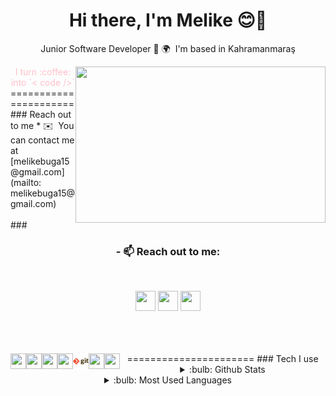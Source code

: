 <div align="center">

Hi there, I'm Melike :blush:👋
======================

Junior Software Developer 🤙
🌍  I'm based in Kahramanmaraş

<img src="https://media.giphy.com/media/fXhdgo6ERFLukIcmX3/giphy.gif" align="right" width="400" height="250">
<font color="pink">I turn :coffee: into `< code />` </font>
</div>
======================
<br />
### Reach out to me
* ✉️  You can contact me at [melikebuga15@gmail.com](mailto: melikebuga15@gmail.com)
<br />
<br />
<div>
### <h3 align="center"> - 📫 Reach out to me:   </h3><br>
<p align="center"> 
<a href="https://github.com/melikebuga" target="_blank" rel="noreferrer"><img src="https://raw.githubusercontent.com/danielcranney/readme-generator/main/public/icons/socials/github.svg" width="32" height="32" /></a> 
<a href="http://www.instagram.com/mellikebuga" target="_blank" rel="noreferrer"><img src="https://raw.githubusercontent.com/danielcranney/readme-generator/main/public/icons/socials/instagram.svg" width="32" height="32" /></a> 
<a href="https://tr.linkedin.com/in/melikebuga46" target="_blank" rel="noreferrer"><img src="https://raw.githubusercontent.com/danielcranney/readme-generator/main/public/icons/socials/linkedin.svg" width="32" height="32" /></a></p>
<div align="center">
<br />
<br />
<br />
======================
### Tech I use
<img align="left" src="https://upload.wikimedia.org/wikipedia/commons/4/4f/Csharp_Logo.png" width="25" height="25" />
<img align="left" src="https://upload.wikimedia.org/wikipedia/commons/thumb/e/ed/Pandas_logo.svg/2560px-Pandas_logo.svg.png" width="25" height="25" />
<img align="left" src="https://w7.pngwing.com/pngs/203/252/png-transparent-python-javascript-programming-language-c-others-angle-text-logo-thumbnail.png" width="25" height="25" />
<img align="left" src="https://miro.medium.com/max/1200/1*wwnExqe720PPHykHhs5Hqw.png" width="25" height="25" />
<img align="left" src="https://raw.githubusercontent.com/github/explore/80688e429a7d4ef2fca1e82350fe8e3517d3494d/topics/git/git.png" width="25" height="25" />
<img align="left" src="https://miro.medium.com/max/449/1*Bh_B98GcAHTzYq21D79GLg.png" width="25" height="25" />
<img align="left" src="https://img.favpng.com/17/5/2/asp-net-mvc-logo-net-framework-model-view-controller-png-favpng-v24xiWvwG7hnY9K1Y9P8y3tfs.jpg" width="25" height="25" />
<br />

<details>
<summary>:bulb: Github Stats</summary>
<img src="https://github-readme-stats.vercel.app/api?username=codingwithdidem&theme=radical" >
</details>

<details>
<summary>:bulb:  Most Used Languages</summary>
<img src="https://github-readme-stats.vercel.app/api/top-langs/?username=codingwithdidem&layout=compact" >
</details>
